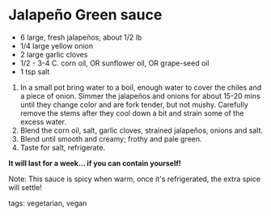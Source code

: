 Jalapeño Green sauce
====================

* 6 large, fresh jalapeños, about 1/2 lb
* 1/4 large yellow onion
* 2 large garlic cloves
* 1/2 - 3-4 C. corn oil, OR sunflower oil, OR grape-seed oil
* 1 tsp salt

1. In a small pot bring water to a boil, enough water to cover the chiles and a
piece of onion. Simmer the jalapeños and onions for about 15-20 mins until they
change color and are fork tender, but not mushy. Carefully remove the stems after
they cool down a bit and strain some of the excess water.
2. Blend the corn oil, salt, garlic cloves, strained jalapeños, onions and salt.
3. Blend until smooth and creamy; frothy and pale green.
4. Taste for salt, refrigerate.

**It will last for a week... if you can contain yourself!**

Note: This sauce is spicy when warm, once it's refrigerated, the extra spice will settle!

tags: vegetarian, vegan
